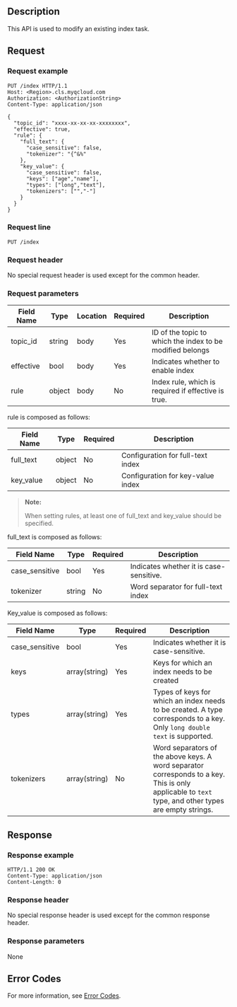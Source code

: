 ## Description

This API is used to modify an existing index task.

## Request

### Request example

```
PUT /index HTTP/1.1
Host: <Region>.cls.myqcloud.com
Authorization: <AuthorizationString>
Content-Type: application/json

{
  "topic_id": "xxxx-xx-xx-xx-xxxxxxxx",
  "effective": true,
  "rule": {
    "full_text": {
      "case_sensitive": false,
      "tokenizer": "{^&%"
    },
    "key_value": {
      "case_sensitive": false,
      "keys": ["age","name"],
      "types": ["long","text"],
      "tokenizers": ["","-"]
    }
  }
}

```

### Request line

```
PUT /index
```

### Request header

No special request header is used except for the common header.

### Request parameters

| Field Name | Type | Location | Required | Description |
|--------------|--------|------|--------|-----------------------------------------------|
| topic_id | string | body | Yes | ID of the topic to which the index to be modified belongs |
| effective | bool | body | Yes | Indicates whether to enable index |
| rule | object | body | No | Index rule, which is required if effective is true. |


rule is composed as follows:

| Field Name | Type | Required | Description |
|------------|--------|---------|-------------------------------|
| full_text | object | No | Configuration for full-text index |
| key_value | object | No | Configuration for key-value index |
> **Note:**
>
> When setting rules, at least one of full_text and key_value should be specified.

full_text is composed as follows:

| Field Name | Type | Required | Description |
|------------|--------|---------|-------------------------------|
| case_sensitive | bool | Yes | Indicates whether it is case-sensitive. |
| tokenizer | string | No | Word separator for full-text index |

Key_value is composed as follows:

| Field Name | Type | Required | Description |
|------------|--------|---------|-------------------------------|
| case_sensitive | bool | Yes | Indicates whether it is case-sensitive. |
| keys | array(string) | Yes | Keys for which an index needs to be created |
| types | array(string) | Yes | Types of keys for which an index needs to be created. A type corresponds to a key. Only ```long double text``` is supported. |
| tokenizers | array(string) | No | Word separators of the above keys. A word separator corresponds to a key. This is only applicable to ```text``` type, and other types are empty strings. |

## Response

### Response example

```
HTTP/1.1 200 OK
Content-Type: application/json
Content-Length: 0

```

### Response header

No special response header is used except for the common response header.

### Response parameters

None

## Error Codes

For more information, see [Error Codes](https://cloud.tencent.com/document/product/614/12402).

